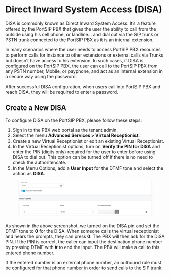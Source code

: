 # Direct Inward System Access (DISA)

DISA is commonly known as Direct Inward System Access. It’s a feature offered by the PortSIP PBX that gives the user the ability to call from the outside using his cell phone, or landline… and dial out via the SIP trunk or PSTN trunk connected to the PortSIP PBX as it is an internal extension.&#x20;

In many scenarios where the user needs to access PortSIP PBX resources to perform calls for instance to other extensions or external calls via Trunks but doesn’t have access to his extension. In such cases, if DISA is configured on the PortSIP PBX, the user can call to the PortSIP PBX from any PSTN number, Mobile, or payphone, and act as an internal extension in a secure way using the password.

&#x20;After successful DISA configuration, when users call into PortSIP PBX and reach DISA, they will be required to enter a password.

## Create a New DISA

To configure DISA on the PortSIP PBX, please follow these steps:

1. Sign in to the PBX web portal as the tenant admin.&#x20;
2. Select the menu **Advanced Services > Virtual Receptionist**.&#x20;
3. Create a new Virtual Receptionist or edit an existing Virtual Receptionist.&#x20;
4. In the Virtual Receptionist options, turn on **Verify the PIN for DISA** and enter the PIN (digits only) required for the user to enter before using DISA to dial out. This option can be turned off if there is no need to check the authoritencate.
5. &#x20;In the Menu Options, add a **User Input** for the DTMF tone and select the action as **DISA**.

<figure><img src="../../.gitbook/assets/DISA.png" alt=""><figcaption></figcaption></figure>

As shown in the above screenshot, we turned on the DISA pin and set the DTMF tone to **0** for the DISA. When someone calls the virtual receptionist and hears the prompts, they can press **0**. The PBX will then ask for the DISA PIN. If the PIN is correct, the caller can input the destination phone number by pressing DTMF with **#** to end the input. The PBX will make a call to this entered phone number.

If the entered number is an external phone number, an outbound rule must be configured for that phone number in order to send calls to the SIP trunk.



